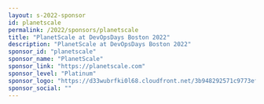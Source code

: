 ```yaml
---
layout: s-2022-sponsor
id: planetscale
permalink: /2022/sponsors/planetscale
title: "PlanetScale at DevOpsDays Boston 2022"
description: "PlanetScale at DevOpsDays Boston 2022"
sponsor_id: "planetscale"
sponsor_name: "PlanetScale"
sponsor_link: "https://planetscale.com"
sponsor_level: "Platinum"
sponsor_logo: "https://d33wubrfki0l68.cloudfront.net/3b948292571c9773efb2d972cd62d1b8c31c52e4/d89f8/img/sponsors/planetscale.png"
sponsor_social: ""
---
```

  

